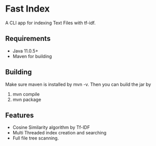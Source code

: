 # Fast Index
A CLI app for indexing Text Files with tf-idf.

## Requirements
* Java 11.0.5+
* Maven for building

## Building 
Make sure maven is installed by mvn -v. Then you can build the jar by 
1. mvn compile
2. mvn package


## Features
* Cosine Similarity algorithm by Tf-IDF
* Multi Threaded index creation and searching
* Full file tree scanning.



